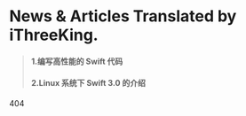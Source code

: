 News & Articles Translated by iThreeKing.
===========



> #### 1.编写高性能的 Swift 代码
> #### 2.Linux 系统下 Swift 3.0 的介绍
404